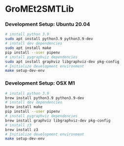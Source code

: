 # GroMEt2SMTLib


### Development Setup: Ubuntu 20.04
```bash
# install python 3.9
sudo apt install python3.9 python3.9-dev
# install dev dependencies
sudo apt install make
pip install --user pipenv
# install pygraphviz dependencies
sudo apt install graphviz libgraphviz-dev pkg-config
# Initialize development environment
make setup-dev-env
```

### Development Setup: OSX M1

```bash
# install python 3.9
brew install python3.9 python3.9-dev
# install dev dependencies
brew install make
pip install --user pipenv
# install pygraphviz dependencies
brew install graphviz libgraphviz-dev pkg-config
# install z3 
brew install z3
# Initialize development environment
make setup-dev-env
```

